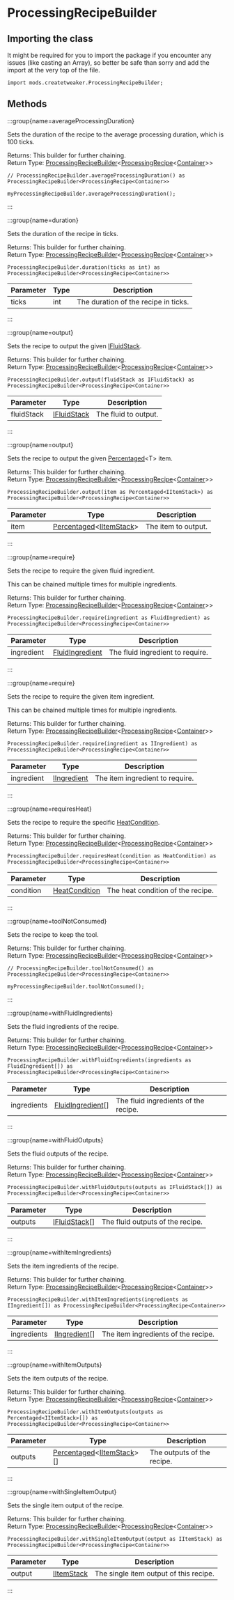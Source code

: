 # ProcessingRecipeBuilder

## Importing the class

It might be required for you to import the package if you encounter any issues (like casting an Array), so better be safe than sorry and add the import at the very top of the file.
```zenscript
import mods.createtweaker.ProcessingRecipeBuilder;
```


## Methods

:::group{name=averageProcessingDuration}

Sets the duration of the recipe to the average processing duration, which is 100 ticks.

Returns: This builder for further chaining.  
Return Type: [ProcessingRecipeBuilder](/mods/CreateTweaker/recipe/ProcessingRecipeBuilder)&lt;[ProcessingRecipe](/mods/CreateTweaker/recipe/type/ProcessingRecipe)&lt;[Container](/vanilla/api/world/Container)&gt;&gt;

```zenscript
// ProcessingRecipeBuilder.averageProcessingDuration() as ProcessingRecipeBuilder<ProcessingRecipe<Container>>

myProcessingRecipeBuilder.averageProcessingDuration();
```

:::

:::group{name=duration}

Sets the duration of the recipe in ticks.

Returns: This builder for further chaining.  
Return Type: [ProcessingRecipeBuilder](/mods/CreateTweaker/recipe/ProcessingRecipeBuilder)&lt;[ProcessingRecipe](/mods/CreateTweaker/recipe/type/ProcessingRecipe)&lt;[Container](/vanilla/api/world/Container)&gt;&gt;

```zenscript
ProcessingRecipeBuilder.duration(ticks as int) as ProcessingRecipeBuilder<ProcessingRecipe<Container>>
```

| Parameter | Type |             Description              |
|-----------|------|--------------------------------------|
| ticks     | int  | The duration of the recipe in ticks. |


:::

:::group{name=output}

Sets the recipe to output the given [IFluidStack](/vanilla/api/fluid/IFluidStack).

Returns: This builder for further chaining.  
Return Type: [ProcessingRecipeBuilder](/mods/CreateTweaker/recipe/ProcessingRecipeBuilder)&lt;[ProcessingRecipe](/mods/CreateTweaker/recipe/type/ProcessingRecipe)&lt;[Container](/vanilla/api/world/Container)&gt;&gt;

```zenscript
ProcessingRecipeBuilder.output(fluidStack as IFluidStack) as ProcessingRecipeBuilder<ProcessingRecipe<Container>>
```

| Parameter  |                     Type                      |     Description      |
|------------|-----------------------------------------------|----------------------|
| fluidStack | [IFluidStack](/vanilla/api/fluid/IFluidStack) | The fluid to output. |


:::

:::group{name=output}

Sets the recipe to output the given [Percentaged](/vanilla/api/util/random/Percentaged)&lt;T&gt; item.

Returns: This builder for further chaining.  
Return Type: [ProcessingRecipeBuilder](/mods/CreateTweaker/recipe/ProcessingRecipeBuilder)&lt;[ProcessingRecipe](/mods/CreateTweaker/recipe/type/ProcessingRecipe)&lt;[Container](/vanilla/api/world/Container)&gt;&gt;

```zenscript
ProcessingRecipeBuilder.output(item as Percentaged<IItemStack>) as ProcessingRecipeBuilder<ProcessingRecipe<Container>>
```

| Parameter |                                                 Type                                                  |     Description     |
|-----------|-------------------------------------------------------------------------------------------------------|---------------------|
| item      | [Percentaged](/vanilla/api/util/random/Percentaged)&lt;[IItemStack](/vanilla/api/item/IItemStack)&gt; | The item to output. |


:::

:::group{name=require}

Sets the recipe to require the given fluid ingredient.
 
 This can be chained multiple times for multiple ingredients.

Returns: This builder for further chaining.  
Return Type: [ProcessingRecipeBuilder](/mods/CreateTweaker/recipe/ProcessingRecipeBuilder)&lt;[ProcessingRecipe](/mods/CreateTweaker/recipe/type/ProcessingRecipe)&lt;[Container](/vanilla/api/world/Container)&gt;&gt;

```zenscript
ProcessingRecipeBuilder.require(ingredient as FluidIngredient) as ProcessingRecipeBuilder<ProcessingRecipe<Container>>
```

| Parameter  |                        Type                         |           Description            |
|------------|-----------------------------------------------------|----------------------------------|
| ingredient | [FluidIngredient](/forge/api/fluid/FluidIngredient) | The fluid ingredient to require. |


:::

:::group{name=require}

Sets the recipe to require the given item ingredient.
 
 This can be chained multiple times for multiple ingredients.

Returns: This builder for further chaining.  
Return Type: [ProcessingRecipeBuilder](/mods/CreateTweaker/recipe/ProcessingRecipeBuilder)&lt;[ProcessingRecipe](/mods/CreateTweaker/recipe/type/ProcessingRecipe)&lt;[Container](/vanilla/api/world/Container)&gt;&gt;

```zenscript
ProcessingRecipeBuilder.require(ingredient as IIngredient) as ProcessingRecipeBuilder<ProcessingRecipe<Container>>
```

| Parameter  |                        Type                        |           Description           |
|------------|----------------------------------------------------|---------------------------------|
| ingredient | [IIngredient](/vanilla/api/ingredient/IIngredient) | The item ingredient to require. |


:::

:::group{name=requiresHeat}

Sets the recipe to require the specific [HeatCondition](/mods/CreateTweaker/recipe/HeatCondition).

Returns: This builder for further chaining.  
Return Type: [ProcessingRecipeBuilder](/mods/CreateTweaker/recipe/ProcessingRecipeBuilder)&lt;[ProcessingRecipe](/mods/CreateTweaker/recipe/type/ProcessingRecipe)&lt;[Container](/vanilla/api/world/Container)&gt;&gt;

```zenscript
ProcessingRecipeBuilder.requiresHeat(condition as HeatCondition) as ProcessingRecipeBuilder<ProcessingRecipe<Container>>
```

| Parameter |                           Type                            |            Description            |
|-----------|-----------------------------------------------------------|-----------------------------------|
| condition | [HeatCondition](/mods/CreateTweaker/recipe/HeatCondition) | The heat condition of the recipe. |


:::

:::group{name=toolNotConsumed}

Sets the recipe to keep the tool.

Returns: This builder for further chaining.  
Return Type: [ProcessingRecipeBuilder](/mods/CreateTweaker/recipe/ProcessingRecipeBuilder)&lt;[ProcessingRecipe](/mods/CreateTweaker/recipe/type/ProcessingRecipe)&lt;[Container](/vanilla/api/world/Container)&gt;&gt;

```zenscript
// ProcessingRecipeBuilder.toolNotConsumed() as ProcessingRecipeBuilder<ProcessingRecipe<Container>>

myProcessingRecipeBuilder.toolNotConsumed();
```

:::

:::group{name=withFluidIngredients}

Sets the fluid ingredients of the recipe.

Returns: This builder for further chaining.  
Return Type: [ProcessingRecipeBuilder](/mods/CreateTweaker/recipe/ProcessingRecipeBuilder)&lt;[ProcessingRecipe](/mods/CreateTweaker/recipe/type/ProcessingRecipe)&lt;[Container](/vanilla/api/world/Container)&gt;&gt;

```zenscript
ProcessingRecipeBuilder.withFluidIngredients(ingredients as FluidIngredient[]) as ProcessingRecipeBuilder<ProcessingRecipe<Container>>
```

|  Parameter  |                         Type                          |             Description              |
|-------------|-------------------------------------------------------|--------------------------------------|
| ingredients | [FluidIngredient](/forge/api/fluid/FluidIngredient)[] | The fluid ingredients of the recipe. |


:::

:::group{name=withFluidOutputs}

Sets the fluid outputs of the recipe.

Returns: This builder for further chaining.  
Return Type: [ProcessingRecipeBuilder](/mods/CreateTweaker/recipe/ProcessingRecipeBuilder)&lt;[ProcessingRecipe](/mods/CreateTweaker/recipe/type/ProcessingRecipe)&lt;[Container](/vanilla/api/world/Container)&gt;&gt;

```zenscript
ProcessingRecipeBuilder.withFluidOutputs(outputs as IFluidStack[]) as ProcessingRecipeBuilder<ProcessingRecipe<Container>>
```

| Parameter |                      Type                       |           Description            |
|-----------|-------------------------------------------------|----------------------------------|
| outputs   | [IFluidStack](/vanilla/api/fluid/IFluidStack)[] | The fluid outputs of the recipe. |


:::

:::group{name=withItemIngredients}

Sets the item ingredients of the recipe.

Returns: This builder for further chaining.  
Return Type: [ProcessingRecipeBuilder](/mods/CreateTweaker/recipe/ProcessingRecipeBuilder)&lt;[ProcessingRecipe](/mods/CreateTweaker/recipe/type/ProcessingRecipe)&lt;[Container](/vanilla/api/world/Container)&gt;&gt;

```zenscript
ProcessingRecipeBuilder.withItemIngredients(ingredients as IIngredient[]) as ProcessingRecipeBuilder<ProcessingRecipe<Container>>
```

|  Parameter  |                         Type                         |             Description             |
|-------------|------------------------------------------------------|-------------------------------------|
| ingredients | [IIngredient](/vanilla/api/ingredient/IIngredient)[] | The item ingredients of the recipe. |


:::

:::group{name=withItemOutputs}

Sets the item outputs of the recipe.

Returns: This builder for further chaining.  
Return Type: [ProcessingRecipeBuilder](/mods/CreateTweaker/recipe/ProcessingRecipeBuilder)&lt;[ProcessingRecipe](/mods/CreateTweaker/recipe/type/ProcessingRecipe)&lt;[Container](/vanilla/api/world/Container)&gt;&gt;

```zenscript
ProcessingRecipeBuilder.withItemOutputs(outputs as Percentaged<IItemStack>[]) as ProcessingRecipeBuilder<ProcessingRecipe<Container>>
```

| Parameter |                                                  Type                                                   |        Description         |
|-----------|---------------------------------------------------------------------------------------------------------|----------------------------|
| outputs   | [Percentaged](/vanilla/api/util/random/Percentaged)&lt;[IItemStack](/vanilla/api/item/IItemStack)&gt;[] | The outputs of the recipe. |


:::

:::group{name=withSingleItemOutput}

Sets the single item output of the recipe.

Returns: This builder for further chaining.  
Return Type: [ProcessingRecipeBuilder](/mods/CreateTweaker/recipe/ProcessingRecipeBuilder)&lt;[ProcessingRecipe](/mods/CreateTweaker/recipe/type/ProcessingRecipe)&lt;[Container](/vanilla/api/world/Container)&gt;&gt;

```zenscript
ProcessingRecipeBuilder.withSingleItemOutput(output as IItemStack) as ProcessingRecipeBuilder<ProcessingRecipe<Container>>
```

| Parameter |                    Type                    |              Description               |
|-----------|--------------------------------------------|----------------------------------------|
| output    | [IItemStack](/vanilla/api/item/IItemStack) | The single item output of this recipe. |


:::


